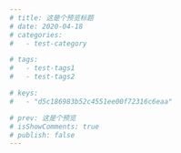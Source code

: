 ```yaml
---
# title: 这是个预览标题
# date: 2020-04-18
# categories:
#   - test-category

# tags:
#   - test-tags1
#   - test-tags2

# keys:
#   - "d5c186983b52c4551ee00f72316c6eaa"

# prev: 这是个预览
# isShowComments: true
# publish: false
---
```


<!--
:::tip
摘要
:::

::: danger
This is a dangerous warning
:::

::: theorem 牛顿第一定律
假若施加于某物体的外力为零，则该物体的运动速度不变。

::: right
来自 [维基百科](https://zh.wikipedia.org/wiki/%E7%89%9B%E9%A1%BF%E8%BF%90%E5%8A%A8%E5%AE%9A%E5%BE%8B)
::: -->

<!-- more -->
